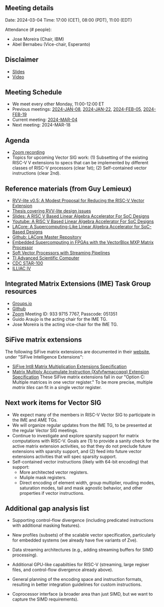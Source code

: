 ## Meeting details

Date: 2024-03-04
Time: 17:00 (CET), 08:00 (PDT), 11:00 (EDT)

Attendance (# people):

- Jose Moreira (Chair, IBM)
- Abel Bernabeu (Vice-chair, Esperanto)

## Disclaimer

- [Slides](https://docs.google.com/presentation/d/1LNhpuNwU54TgwGfcl-Fgf4HUFxCxh0AztPaeqMuRQRw)
- [Video](https://drive.google.com/file/d/1NddUrkHPJukhUo8OeD7uvrWCqRaMt9zx/view)

## Meeting Schedule

- We meet every other Monday, 11:00-12:00 ET
- Previous meetings: [2024-JAN-08](https://github.com/riscv-admin/vector/tree/main/minutes/2024/2024-01-08), [2024-JAN-22](https://github.com/riscv-admin/vector/tree/main/minutes/2024/2024-01-22), [2024-FEB-05](https://github.com/riscv-admin/vector/tree/main/minutes/2024/2024-02-05), [2024-FEB-19](https://github.com/riscv-admin/vector/tree/main/minutes/2024/2024-02-19)
- Current meeting: [2024-MAR-04](https://github.com/riscv-admin/vector/tree/main/minutes/2024/2024-03-04)
- Next meeting: 2024-MAR-18

## Agenda
- [Zoom recording]()
- Topics for upcoming Vector SIG work: (1) Subsetting of the existing RISC-V V extensions to specs that can be implemented by different classes of RISC-V processors (clear 1st); (2) Self-contained vector instructions (clear 2nd).

## Reference materials (from Guy Lemieux)
- [RVV-lite v0.5: A Modest Proposal for Reducing the RISC-V Vector Extension](2023_RISC_V_Summit_Europe_RVV_lite___FINAL.pdf)
- [Thesis covering RVV-lite design issues](https://open.library.ubc.ca/soa/cIRcle/collections/ubctheses/24/items/1.0431080)
- [Slides: A RISC V Based Linear Algebra Accelerator For SoC Designs](https://riscv.org/wp-content/uploads/2017/12/Wed1612_linear_algebra_Steffl.pdf)
- [Youtube: A RISC V Based Linear Algebra Accelerator For SoC Designs](https://www.youtube.com/watch?v=Ww5XEVGBsLw)
- [LACore: A Supercomputing-Like Linear Algebra Accelerator for SoC-Based Designs](https://ieeexplore.ieee.org/document/8119202)
- [Github: LACore Master Repository](https://github.com/scale-lab/la-core)
- [Embedded Supercomputing in FPGAs with the VectorBlox MXP Matrix Processor](https://people.ece.ubc.ca/~lemieux/publications/severance-codes2013.pdf)
- [Soft Vector Processors with Streaming Pipelines](https://people.ece.ubc.ca/~lemieux/publications/severance-fpga2014.pdf)
- [TI Advanced Scientific Computer](https://en.wikipedia.org/wiki/TI_Advanced_Scientific_Computer)
- [CDC STAR-100](https://en.wikipedia.org/wiki/CDC_STAR-100)
- [ILLIAC IV](https://en.wikipedia.org/wiki/ILLIAC_IV)

## Integrated Matrix Extensions (IME) Task Group resources
- [Groups.io](https://lists.riscv.org/g/tech-integrated-matrix-extension)
- [Github](https://github.com/riscv-admin/integrated-matrix-extension)
- [Zoom](https://zoom.us/j/93397157767?pwd=UE0vbWJEU0dFSXR4dlp5NGZjaUJJdz09) Meeting ID: 933 9715 7767, Passcode: 051351
- Guido Araujo is the acting chair for the IME TG.
- Jose Moreira is the acting vice-chair for the IME TG.

## SiFive matrix extensions
The following SiFive matrix extensions are documented in their [website](https://www.sifive.com/documentation), under "SiFive Intelligence Extensions":
- [SiFive Int8 Matrix Multiplication Extensions Specification](https://sifive.cdn.prismic.io/sifive/60d5a660-3af0-49a3-a904-d2bbb1a21517_int8-matmul-spec.pdf)
- [Matrix Multiply Accumulate Instruction (Xsfvfwmaccqqq) Extension Specification](https://sifive.cdn.prismic.io/sifive/c391d53e-ffcf-4091-82f6-c37bf3e883ed_xsfvfwmaccqqq-spec.pdf)
These SiFive matrix extensions fall in our "Option C: Multiple matrices in one vector register." To be more precise, multiple *matrix tiles* can fit in a single vector register.

## Next work items for Vector SIG
- We expect many of the members in RISC-V Vector SIG to participate in the IME and AME TGs.
- We will organize regular updates from the IME TG, to be presented at the regular Vector SIG meetings.
- Continue to investigate and explore sparsity support for matrix computations with RISC-V. Goals are (1) to provide a sanity check for the active matrix extension activities, so that they do not preclude future extensions with sparsity support, and (2) feed into future vector extensions activities that will spec sparsity support.
- Self-contained vector instructions (likely with 64-bit encoding) that support:
  - More architected vector registers.
  - Muliple mask registers.
  - Direct encoding of element width, group multiplier, rouding modes, saturation modes, tail and mask agnostic behavior, and other properties if vector instructions.

## Additional gap analysis list

- Supporting control-flow divergence (including predicated instructions with additional masking features).

- New profiles (subsets) of the scalable vector specification, particularly for embedded systems (we already have five variants of Zve).

- Data streaming architectures (e.g., adding streaming buffers for SIMD processing).

- Additional GPU-like capabiltiies for RISC-V (streaming, large regiser files, and control-flow divergence already above).

- General planning of the encoding space and instruction formats, resulting in better integration guidelines for custom instructions.

- Coprocessor interface (a broader area than just SIMD, but we want to capture the SIMD requirements).
